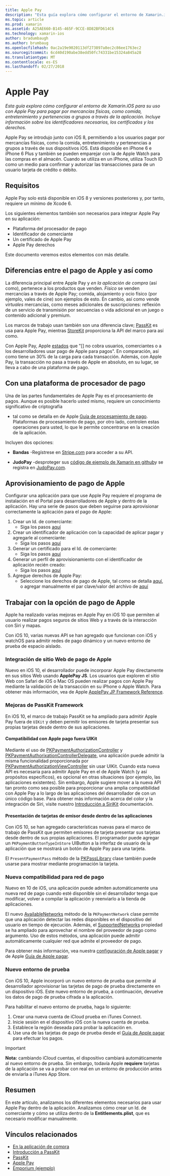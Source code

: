 ```yaml
---
title: Apple Pay
description: "Esta guía explora cómo configurar el entorno de Xamarin.iOS para su uso con Apple Pay para pagar por mercancías físicas, como comida, entretenimiento y pertenencias a grupos a través de la aplicación. Incluye información sobre los identificadores necesarios, los certificados y los derechos."
ms.topic: article
ms.prod: xamarin
ms.assetid: A25AE660-B145-465F-9CCE-8D82BFD614C6
ms.technology: xamarin-ios
author: bradumbaugh
ms.author: brumbaug
ms.openlocfilehash: 0ac2a19e9020113df273897a8ec2c86ee1763ec2
ms.sourcegitcommit: 6cd40d190abe38edd50fc74331be15324a845a28
ms.translationtype: MT
ms.contentlocale: es-ES
ms.lasthandoff: 02/27/2018
---
```

# <a name="apple-pay"></a>Apple Pay

_Esta guía explora cómo configurar el entorno de Xamarin.iOS para su uso con Apple Pay para pagar por mercancías físicas, como comida, entretenimiento y pertenencias a grupos a través de la aplicación. Incluye información sobre los identificadores necesarios, los certificados y los derechos._


Apple Pay se introdujo junto con iOS 8, permitiendo a los usuarios pagar por mercancías físicas, como la comida, entretenimiento y pertenencias a grupos a través de sus dispositivos iOS. Está disponible en iPhone 6 e iPhone 6 Plus y también se pueden emparejar con la de Apple Watch para las compras en el almacén. Cuando se utiliza en un iPhone, utiliza Touch ID como un medio para confirmar y autorizar las transacciones para de un usuario tarjeta de crédito o débito.


## <a name="requirements"></a>Requisitos

Apple Pay solo está disponible en iOS 8 y versiones posteriores y, por tanto, requiere un mínimo de Xcode 6.

Los siguientes elementos también son necesarios para integrar Apple Pay en su aplicación:

 - Plataforma del procesador de pago
 - Identificador de comerciante
 - Un certificado de Apple Pay
 - Apple Pay derechos

Este documento veremos estos elementos con más detalle.

## <a name="differences-between-apple-pay-and-iap"></a>Diferencias entre el pago de Apple y así como

La diferencia principal entre Apple Pay y *en la aplicación de compra* (así como), pertenece a los productos que venden. *Físico* se venden mercancías a través de Apple Pay; comida, alojamiento y ocio físico (por ejemplo, vales de cine) son ejemplos de esto. En cambio, así como vende *virtuales* mercancías, como meses adicionales de suscripciones: reflexión de un servicio de transmisión por secuencias o vida adicional en un juego o contenido adicional y premium.

Los marcos de trabajo usan también son una diferencia clave; [PassKit](https://developer.apple.com/library/ios/documentation/PassKit/Reference/PKPaymentAuthorizationViewController_Ref/) es usa para Apple Pay, mientras [StoreKit](https://developer.apple.com/library/ios/documentation/PassKit/Reference/PKPaymentAuthorizationViewController_Ref/) proporciona la API del marco para así como.

Con Apple Pay, Apple [estados](https://developer.apple.com/apple-pay/Getting-Started-with-Apple-Pay.pdf) que "[] no cobra usuarios, comerciantes o a los desarrolladores usar pago de Apple para pagos". En comparación, así como tiene un 30% de la carga para cada transacción. Además, con Apple Pay, la transacción no pasa a través de Apple en absoluto, en su lugar, se lleva a cabo de una plataforma de pago.


## <a name="using-a-payment-processor-platform"></a>Con una plataforma de procesador de pago

Una de las partes fundamentales de Apple Pay es el procesamiento de pagos. Aunque es posible hacerlo usted mismo, requiere un conocimiento significativo de criptografía
- tal como se detalla en de Apple [Guía de procesamiento de pago](https://developer.apple.com/library/ios/ApplePay_Guide/ProcessPayment.html).
Plataformas de procesamiento de pago, por otro lado, controlen estas operaciones para usted, lo que le permite concentrarse en la creación de la aplicación.

Incluyen dos opciones:

- **Bandas** -Regístrese en [Stripe.com](https://stripe.com/) para acceder a su API.

- **JudoPay** -desproteger sus [código de ejemplo de Xamarin en github](https://github.com/Judopay/Xamarin-Sample-App)y se registra en [JudoPay.com](https://www.judopay.com/).


## <a name="provisioning-for-apple-pay"></a>Aprovisionamiento de pago de Apple

Configurar una aplicación para que use Apple Pay requiere el programa de instalación en el Portal para desarrolladores de Apple y dentro de la aplicación. Hay una serie de pasos que deben seguirse para aprovisionar correctamente la aplicación para el pago de Apple:

1. Crear un Id. de comerciante:
    - Siga los pasos [aquí](~/ios/deploy-test/provisioning/capabilities/apple-pay-capabilities.md#merchantid)
2. Crear un identificador de aplicación con la capacidad de aplicar pagar y agregarle al comerciante:
    - Siga los pasos [aquí](~/ios/deploy-test/provisioning/capabilities/apple-pay-capabilities.md#appid)
3. Generar un certificado para el Id. de comerciante:
    - Siga los pasos [aquí](~/ios/deploy-test/provisioning/capabilities/apple-pay-capabilities.md#certificate)
4. Generar un perfil de aprovisionamiento con el identificador de aplicación recién creado:
    - Siga los pasos [aquí](~/ios/get-started/installation/device-provisioning/manual-provisioning.md#provisioning)
5. Agregue derechos de Apple Pay:
    - Seleccione los derechos de pago de Apple, tal como se detalla [aquí](~/ios/deploy-test/provisioning/entitlements.md), o agregar manualmente el par clave/valor del archivo de [aquí](~/ios/deploy-test/provisioning/entitlements.md)


## <a name="working-with-apple-pay"></a>Trabajar con la opción de pago de Apple

Apple ha realizado varias mejoras en Apple Pay en iOS 10 que permiten al usuario realizar pagos seguros de sitios Web y a través de la interacción con Siri y mapas.

Con iOS 10, varias nuevas API se han agregado que funcionan con iOS y watchOS para admitir redes de pago dinámico y un nuevo entorno de prueba de espacio aislado.


### <a name="apple-pay-website-integration"></a>Integración de sitio Web de pago de Apple

Nuevo en iOS 10, el desarrollador puede incorporar Apple Pay directamente en sus sitios Web usando **ApplePay JS**. Los usuarios que exploren el sitio Web con Safari de iOS o Mac OS pueden realizar pagos con Apple Pay mediante la validación de la transacción en su iPhone o Apple Watch. Para obtener más información, vea de Apple [ApplePay JP Framework Reference](https://developer.apple.com/reference/applepayjs).

### <a name="passkit-framework-enhancements"></a>Mejoras de PassKit Framework

En iOS 10, el marco de trabajo PassKit se ha ampliado para admitir Apple Pay fuera de `UIKit` y deben permitir los emisores de tarjeta presentar sus propias tarjetas desde dentro de sus aplicaciones.


#### <a name="supporting-apple-pay-outside-of-uikit"></a>Compatibilidad con Apple pago fuera UIKit

Mediante el uso de [PKPaymentAuthorizationController](https://developer.apple.com/reference/passkit/pkpaymentauthorizationcontroller) y [PKPaymentAuthorixationControllerDelegate](https://developer.apple.com/reference/passkit/pkpaymentauthorizationcontrollerdelegate), una aplicación puede admitir la misma funcionalidad proporcionada por [ PKPaymentAuthorizationViewController](https://developer.apple.com/reference/passkit/pkpaymentauthorizationviewcontroller) sin usar UIKit. Cuando esta nueva API es necesaria para admitir Apple Pay en el de Apple Watch (y así propósitos específicos), es opcional en otras situaciones (por ejemplo, las aplicaciones existentes). Sin embargo, Apple sugiere mover a la nueva API tan pronto como sea posible para proporcionar una amplia compatibilidad con Apple Pay a lo largo de las aplicaciones del desarrollador de con un único código base. Para obtener más información acerca del color y la integración de Siri, visite nuestro [Introducción a SiriKit](~/ios/platform/sirikit/index.md) documentación.

#### <a name="presenting-issuer-cards-from-within-apps"></a>Presentación de tarjetas de emisor desde dentro de las aplicaciones

Con iOS 10, se han agregado características nuevas para el marco de trabajo de PassKit que permiten emisores de tarjeta presentar sus tarjetas desde dentro de sus propias aplicaciones. El programador puede agregar un `PKPaymentButtonTypeInStore` UIButton a la interfaz de usuario de la aplicación que se mostrará un botón de Apple Pay para una tarjeta.

El `PresentPaymentPass` método de la [PKPassLibrary](https://developer.apple.com/reference/passkit/pkpasslibrary) clase también puede usarse para mostrar mediante programación la tarjeta.

### <a name="new-payment-network-support"></a>Nueva compatibilidad para red de pago

Nuevo en 10 de iOS, una aplicación puede admiten automáticamente una nueva red de pago cuando esté disponible sin el desarrollador tenga que modificar, volver a compilar la aplicación y reenviarlo a la tienda de aplicaciones.

El nuevo [AvailableNetworks](https://developer.apple.com/reference/passkit/pkpaymentrequest/1833288-availablenetworks) método de la `PKPaymentNetwork` clase permite que una aplicación detectar las redes disponibles en el dispositivo del usuario en tiempo de ejecución. Además, el [SupportedNetworks](https://developer.apple.com/reference/passkit/pkpaymentrequest/1619329-supportednetworks) propiedad se ha ampliado para aprovechar el nombre del proveedor de pago como argumento. Uso de estos métodos, una aplicación puede admitir automáticamente cualquier red que admite el proveedor de pago.

Para obtener más información, vea nuestra [configuración de Apple pagar](~/ios/platform/apple-pay.md) y de Apple [Guía de Apple pagar](https://developer.apple.com/apple-pay/).

### <a name="new-testing-environment"></a>Nuevo entorno de prueba

Con iOS 10, Apple incorporó un nuevo entorno de prueba que permite al desarrollador aprovisionar las tarjetas de pago de prueba directamente en un dispositivo iOS. Este nuevo entorno de prueba, a continuación, devuelve los datos de pago de prueba cifrada a la aplicación.

Para habilitar el nuevo entorno de prueba, haga lo siguiente:

1. Crear una nueva cuenta de iCloud prueba en iTunes Connect.
2. Inicie sesión en el dispositivo iOS con la nueva cuenta de prueba.
3. Establece la región deseada para probar la aplicación en.
4. Use una de las tarjetas de pago de prueba desde el [Guía de Apple pagar](https://developer.apple.com/apple-pay/) para efectuar los pagos.

> [!IMPORTANT]
>  **Nota:** cambiando iCloud cuentas, el dispositivo cambiará automáticamente al nuevo entorno de prueba. Sin embargo, todavía Apple **requiere** tarjetas de la aplicación se va a probar con real en un entorno de producción antes de enviarla a iTunes App Store.

## <a name="summary"></a>Resumen

En este artículo, analizamos los diferentes elementos necesarios para usar Apple Pay dentro de la aplicación. Analizamos cómo crear un Id. de comerciante y cómo se utiliza dentro de la **Entitlements.plist**, que es necesario modificar manualmente.


## <a name="related-links"></a>Vínculos relacionados

- [En la aplicación de compra](~/ios/platform/in-app-purchasing/index.md)
- [Introducción a PassKit](~/ios/platform/passkit.md)
- [PassKit](https://developer.apple.com/library/ios/documentation/PassKit/Reference/PKPaymentAuthorizationViewController_Ref/)
- [Apple Pay](https://developer.apple.com/apple-pay/)
- [Emporium (ejemplo)](https://developer.xamarin.com/samples/monotouch/ios9/Emporium/)
